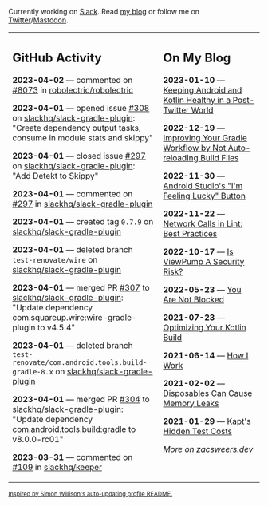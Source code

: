 Currently working on [Slack](https://slack.com/). Read [my blog](https://zacsweers.dev/) or follow me on [Twitter](https://twitter.com/ZacSweers)/[Mastodon](https://hachyderm.io/@ZacSweers).

<table><tr><td valign="top" width="60%">

## GitHub Activity
<!-- githubActivity starts -->
**2023-04-02** — commented on [#8073](https://github.com/robolectric/robolectric/issues/8073#issuecomment-1493577863) in [robolectric/robolectric](https://github.com/robolectric/robolectric)

**2023-04-01** — opened issue [#308](https://github.com/slackhq/slack-gradle-plugin/issues/308) on [slackhq/slack-gradle-plugin](https://github.com/slackhq/slack-gradle-plugin): "Create dependency output tasks, consume in module stats and skippy"

**2023-04-01** — closed issue [#297](https://github.com/slackhq/slack-gradle-plugin/issues/297) on [slackhq/slack-gradle-plugin](https://github.com/slackhq/slack-gradle-plugin): "Add Detekt to Skippy"

**2023-04-01** — commented on [#297](https://github.com/slackhq/slack-gradle-plugin/issues/297#issuecomment-1493126163) in [slackhq/slack-gradle-plugin](https://github.com/slackhq/slack-gradle-plugin)

**2023-04-01** — created tag `0.7.9` on [slackhq/slack-gradle-plugin](https://github.com/slackhq/slack-gradle-plugin)

**2023-04-01** — deleted branch `test-renovate/wire` on [slackhq/slack-gradle-plugin](https://github.com/slackhq/slack-gradle-plugin)

**2023-04-01** — merged PR [#307](https://github.com/slackhq/slack-gradle-plugin/pull/307) to [slackhq/slack-gradle-plugin](https://github.com/slackhq/slack-gradle-plugin): "Update dependency com.squareup.wire:wire-gradle-plugin to v4.5.4"

**2023-04-01** — deleted branch `test-renovate/com.android.tools.build-gradle-8.x` on [slackhq/slack-gradle-plugin](https://github.com/slackhq/slack-gradle-plugin)

**2023-04-01** — merged PR [#304](https://github.com/slackhq/slack-gradle-plugin/pull/304) to [slackhq/slack-gradle-plugin](https://github.com/slackhq/slack-gradle-plugin): "Update dependency com.android.tools.build:gradle to v8.0.0-rc01"

**2023-03-31** — commented on [#109](https://github.com/slackhq/keeper/issues/109#issuecomment-1492760494) in [slackhq/keeper](https://github.com/slackhq/keeper)
<!-- githubActivity ends -->
</td><td valign="top" width="40%">

## On My Blog
<!-- blog starts -->
**2023-01-10** — [Keeping Android and Kotlin Healthy in a Post-Twitter World](https://www.zacsweers.dev/keeping-android-healthy/)

**2022-12-19** — [Improving Your Gradle Workflow by Not Auto-reloading Build Files](https://www.zacsweers.dev/improving-your-workflow-by-not-auto-reloading-build-files/)

**2022-11-30** — [Android Studio's "I'm Feeling Lucky" Button](https://www.zacsweers.dev/android-studios-im-feeling-lucky-button/)

**2022-11-22** — [Network Calls in Lint: Best Practices](https://www.zacsweers.dev/network-calls-in-lint-best-practices/)

**2022-10-17** — [Is ViewPump A Security Risk?](https://www.zacsweers.dev/is-viewpump-a-security-risk/)

**2022-05-23** — [You Are Not Blocked](https://www.zacsweers.dev/you-are-not-blocked/)

**2021-07-23** — [Optimizing Your Kotlin Build](https://www.zacsweers.dev/optimizing-your-kotlin-build/)

**2021-06-14** — [How I Work](https://www.zacsweers.dev/how-i-work/)

**2021-02-02** — [Disposables Can Cause Memory Leaks](https://www.zacsweers.dev/disposables-can-cause-memory-leaks/)

**2021-01-29** — [Kapt's Hidden Test Costs](https://www.zacsweers.dev/kapts-hidden-test-costs/)
<!-- blog ends -->
_More on [zacsweers.dev](https://zacsweers.dev/)_
</td></tr></table>

<sub><a href="https://simonwillison.net/2020/Jul/10/self-updating-profile-readme/">Inspired by Simon Willison's auto-updating profile README.</a></sub>